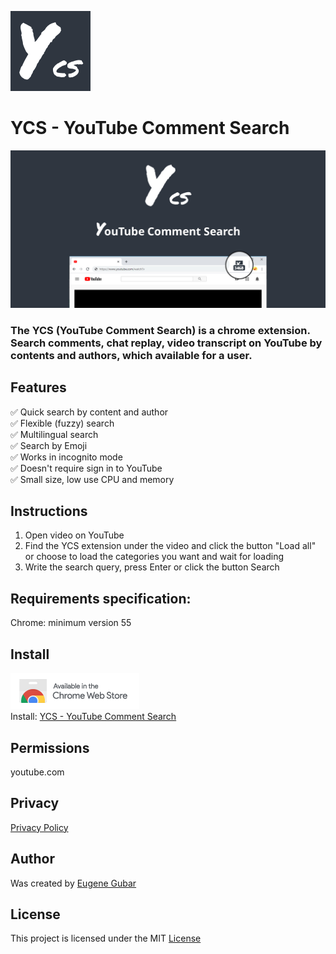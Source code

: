 [![YCS - logo](images/logo-ycs-128.png)](https://chrome.google.com/webstore/detail/pmfhcilikeembgbiadjiojgfgcfbcoaa)

# YCS - YouTube Comment Search

[<img src="images/YCS%20-%201280%20x%20640.jpg" alt="YouTube Comment Search" width="1280"/>](https://chrome.google.com/webstore/detail/pmfhcilikeembgbiadjiojgfgcfbcoaa)

### The YCS (YouTube Comment Search) is a chrome extension. <br>Search **comments**, **chat replay**, **video transcript** on **YouTube** by **contents** and **authors**, which available for a user.
## Features
✅ Quick search by content and author <br>
✅ Flexible (fuzzy) search <br>
✅ Multilingual search <br>
✅ Search by Emoji <br>
✅ Works in incognito mode <br>
✅ Doesn't require sign in to YouTube <br>
✅ Small size, low use CPU and memory

## Instructions

1) Open video on YouTube
2) Find the YCS extension under the video and click the button "Load all" or choose to load the categories you want and wait for loading
3) Write the search query, press Enter or click the button Search

## Requirements specification:
Chrome: minimum version 55

## Install
[![Chrome Web Store](images/ChromeWebStore_Badge_v2_206x58.png)](https://chrome.google.com/webstore/detail/pmfhcilikeembgbiadjiojgfgcfbcoaa)\
Install: [YCS - YouTube Comment Search](https://chrome.google.com/webstore/detail/pmfhcilikeembgbiadjiojgfgcfbcoaa)

## Permissions
youtube.com

## Privacy
[Privacy Policy](agreements/Privacy-Policy.txt)

## Author
Was created by [Eugene Gubar](https://github.com/Eugene-Gubar)

## License
This project is licensed under the MIT [License](LICENSE)